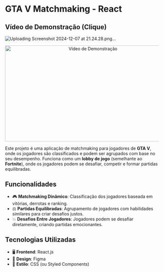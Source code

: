 # GTA V Matchmaking - React

## Vídeo de Demonstração (Clique)
![Uploading Screenshot 2024-12-07 at 21.24.28.png…]()

<p align="center">
  <a href="https://youtu.be/ImfmCycZcY4">
    <img src="https://img.youtube.com/vi/ImfmCycZcY4/0.jpg" alt="Vídeo de Demonstração" width="560" height="315" />
  </a>
</p>

Este projeto é uma aplicação de matchmaking para jogadores de **GTA V**, onde os jogadores são classificados e podem ser agrupados com base no seu desempenho. Funciona como um **lobby de jogo** (semelhante ao **Fortnite**), onde os jogadores podem se desafiar, competir e formar partidas equilibradas.

## Funcionalidades

- 🎮 **Matchmaking Dinâmico**: Classificação dos jogadores baseada em vitórias, derrotas e ranking.
- ⚖️ **Partidas Equilibradas**: Agrupamento de jogadores com habilidades similares para criar desafios justos.
- 💥 **Desafios Entre Jogadores**: Jogadores podem se desafiar diretamente, criando partidas emocionantes.

## Tecnologias Utilizadas

- 🖥️ **Frontend**: React.js
- 🎨 **Design**: Figma
- 💅 **Estilo**: CSS (ou Styled Components)
